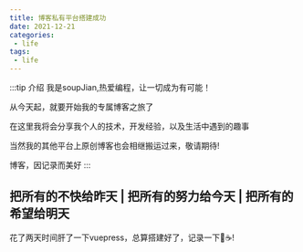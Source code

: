 ```yaml
---
title: 博客私有平台搭建成功
date: 2021-12-21
categories:
 - life
tags:
 - life
---
```


:::tip 介绍
  我是soupJian,热爱编程，让一切成为有可能！


  从今天起，就要开始我的专属博客之旅了

  
  在这里我将会分享我个人的技术，开发经验，以及生活中遇到的趣事


  当然我的其他平台上原创博客也会相继搬运过来，敬请期待!


  博客，因记录而美好
:::

## 把所有的不快给昨天 | 把所有的努力给今天 | 把所有的希望给明天

花了两天时间肝了一下vuepress，总算搭建好了，记录一下🍎☕!
<Valine/>
